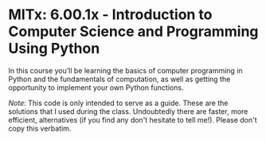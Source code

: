 # MITx: 6.00.1x - Introduction to Computer Science and Programming Using Python

In this course you’ll be learning the basics of computer
programming in Python and the fundamentals of computation, as well as getting the
opportunity to implement your own Python functions.

_Note_: This code is only intended to serve as a guide. These are the solutions that I used during the class. Undoubtedly there are faster, more efficient, alternatives (if you find any don't hesitate to tell me!). Please don't copy this verbatim. 
